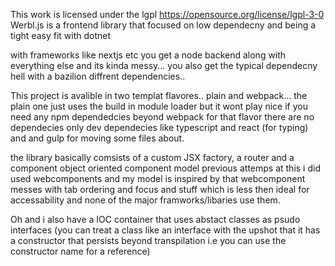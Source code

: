 This work is licensed under the lgpl
https://opensource.org/license/lgpl-3-0
Werbl.js is a frontend library that focused on low dependecny and being a tight easy fit with dotnet 

with frameworks like nextjs etc you get a node backend along with everything else and its kinda messy... you also get the typical dependecny hell with a bazilion diffrent dependencies..

This project is avalible in two templat flavores.. plain and webpack... 
the plain one just uses the build in module loader but it wont play nice if you need any npm dependedcies 
beyond webpack for that flavor there are no dependecies  only dev dependecies like typescript and react (for typing) and and gulp for moving some files about.


the library basically comsists of a custom JSX factory, a router and a component object oriented component model previous attemps at this i did used webcomponents and my model is inspired by that 
webcomponent messes with tab ordering and focus and stuff which is less then ideal for accessability and none of the major framworks/libaries use them.

Oh and i also have a IOC container that uses abstact classes as psudo interfaces (you can treat a class like an interface with the upshot that it has a constructor that persists beyond transpilation i.e you can use the constructor name for a reference)


